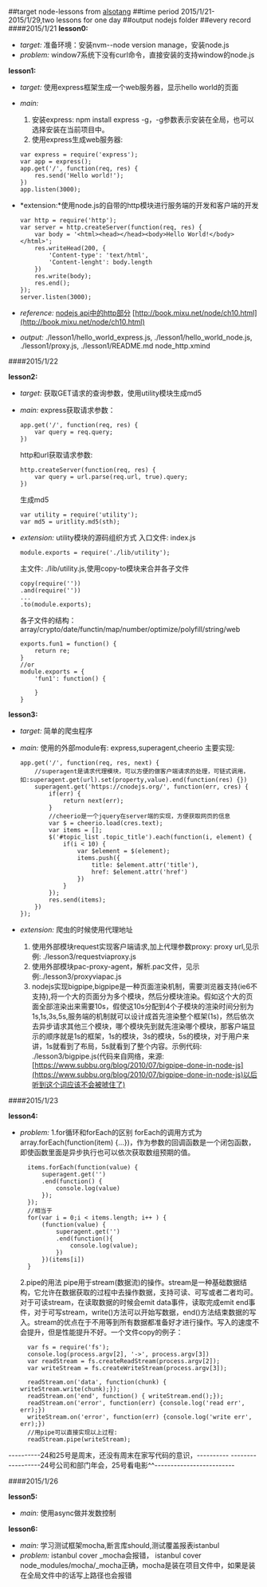 ##target
node-lessons from [alsotang](https://github.com/alsotang/node-lessons)
##time period
2015/1/21-2015/1/29,two lessons for one day
##output
nodejs folder
##every record
####2015/1/21
**lesson0:**

- *target:* 
    准备环境：安装nvm--node version manage，安装node.js
- *problem:*
    window7系统下没有curl命令，直接安装的支持window的node.js 

**lesson1:**

- *target:*
    使用express框架生成一个web服务器，显示hello world的页面
- *main:*
    1.   安装express: npm install express -g，-g参数表示安装在全局，也可以选择安装在当前项目中。
    2.   使用express生成web服务器: 
    
    ```
    var express = require('express');
    var app = express();
    app.get('/', function(req, res) {
        res.send('Hello world!');
    })
    app.listen(3000);
    ```

- *extension:*使用node.js的自带的http模块进行服务端的开发和客户端的开发

    ```
    var http = require('http');
    var server = http.createServer(function(req, res) {
        var body = '<html><head></head><body>Hello World!</body></html>';
        res.writeHead(200, {
            'Content-type': 'text/html',
            'Content-lenght': body.length
        })
        res.write(body);
        res.end();
    });
    server.listen(3000);
    ```

- *reference:*
    [nodejs api中的http部分](http://nodejs.org/api/http.html#http_http_request_options_callback)
    [http://book.mixu.net/node/ch10.html](http://book.mixu.net/node/ch10.html)
- *output:*
    ./lesson1/hello_world_express.js,
    ./lesson1/hello_world_node.js,
    ./lesson1/proxy.js,
    ./lesson1/README.md
    node_http.xmind

####2015/1/22

**lesson2:**

- *target:*
    获取GET请求的查询参数，使用utility模块生成md5
- *main:*
    express获取请求参数：

    ```
    app.get('/', function(req, res) {
        var query = req.query;
    })
    ```

    http和url获取请求参数:

    ```
    http.createServer(function(req, res) {
        var query = url.parse(req.url, true).query;
    })
    ```

    生成md5

    ```
    var utility = require('utility');
    var md5 = uritlity.md5(sth);
    ```

- *extension:* utility模块的源码组织方式
    入口文件: index.js

    ```
    module.exports = require('./lib/utility');
    ```

    主文件: ./lib/utility.js,使用copy-to模块来合并各子文件

    ```
    copy(require(''))
    .and(require(''))
    ...
    .to(module.exports);
    ```

    各子文件的结构：array/crypto/date/functin/map/number/optimize/polyfill/string/web

    ```
    exports.fun1 = function() {
        return re;
    }
    //or 
    module.exports = {
        'fun1': function() {
            
        }
    }
    ```

**lesson3:**

- *target:*
    简单的爬虫程序
- *main:*
    使用的外部module有: express,superagent,cheerio
    主要实现:

    ```
    app.get('/', function(req, res, next) {
        //superagent是请求代理模块，可以方便的做客户端请求的处理，可链式调用，如:superagent.get(url).set(property,value).end(function(res) {})
        superagent.get('https://cnodejs.org/', function(err, cres) {
            if(err) {
                return next(err);
            }
            //cheerio是一个jquery在server端的实现，方便获取网页的信息
            var $ = cheerio.load(cres.text);
            var items = [];
            $('#topic_list .topic_title').each(function(i, element) {
                if(i < 10) {
                    var $element = $(element);
                    items.push({
                        title: $element.attr('title'),
                        href: $element.attr('href')
                    })
                }
            });
            res.send(items);
        })
    });
    ```

- *extension:* 爬虫的时候使用代理地址
    1.   使用外部模块request实现客户端请求,加上代理参数proxy: proxy url,见示例: ./lesson3/requestviaproxy.js
    2.   使用外部模块pac-proxy-agent，解析.pac文件，见示例:./lesson3/proxyviapac.js
    3.   nodejs实现bigpipe,bigpipe是一种页面渲染机制，需要浏览器支持(ie6不支持),将一个大的页面分为多个模块，然后分模块渲染。假如这个大的页面全部渲染出来需要10s，假使这10s分配到4个子模块的渲染时间分别为1s,1s,3s,5s,服务端的机制就可以设计成首先渲染整个框架(1s)，然后依次去异步请求其他三个模块，哪个模块先到就先渲染哪个模块，那客户端显示的顺序就是1s的框架，1s的模块，3s的模块，5s的模块，对于用户来讲，1s就看到了布局，5s就看到了整个内容。示例代码: ./lesson3/bigpipe.js(代码来自网络，来源:[https://www.subbu.org/blog/2010/07/bigpipe-done-in-node-js](https://www.subbu.org/blog/2010/07/bigpipe-done-in-node-js)以后听到这个词应该不会被唬住了)

####2015/1/23

**lesson4:**

- *problem:*
    1.for循环和forEach的区别
        forEach的调用方式为array.forEach(function(item) {...})，作为参数的回调函数是一个闭包函数，即使函数里面是异步执行也可以依次获取数组预期的值。
        
        items.forEach(function(value) {
            superagent.get('')
            .end(function() {
                console.log(value)
            });
        });
        //相当于
        for(var i = 0;i < items.length; i++ ) {
            (function(value) {
                superagent.get('')
                .end(function(){
                    console.log(value);
                })
            })(items[i])
        }

    2.pipe的用法
        pipe用于stream(数据流)的操作。stream是一种基础数据结构，它允许在数据获取的过程中去操作数据，支持可读、可写或者二者均可。对于可读stream，在读取数据的时候会emit data事件，读取完成emit end事件，对于可写stream，write()方法可以开始写数据，end()方法结束数据的写入。stream的优点在于不用等到所有数据都准备好才进行操作。写入的速度不会提升，但是性能提升不好。一个文件copy的例子：
        
        var fs = require('fs');
        console.log(process.argv[2], '->', process.argv[3])
        var readStream = fs.createReadStream(process.argv[2]);
        var writeStream = fs.createWriteStream(process.argv[3]);

        readStream.on('data', function(chunk) { writeStream.write(chunk);});
        readStream.on('end', function() { writeStream.end();});
        readStream.on('error', function(err) {console.log('read err', err);})
        writeStream.on('error', function(err) {console.log('write err', err);})
        //用pipe可以直接实现以上过程:
        readStream.pipe(writeStream);

\----------24和25号是周末，还没有周末在家写代码的意识，\----------
\------------------24号公司和部门年会，25号看电影^^\-------------------------

####2015/1/26

**lesson5:**

- *main:*
   使用async做并发数控制 

**lesson6:**

- *main:*
    学习测试框架mocha,断言库should,测试覆盖报表istanbul
- *problem:*
    istanbul cover _mocha会报错，
    istanbul cover node_modules/mocha/_mocha正确，mocha是装在项目文件中，如果是装在全局文件中的话写上路径也会报错
